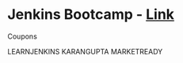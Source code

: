 # Jenkins Bootcamp - [Link](https://www.udemy.com/course/jenkins-cicd-25-jenkinsfile-3-projects-interview-prep/?couponCode=KARANGUPTA)

Coupons 

LEARNJENKINS
KARANGUPTA
MARKETREADY


